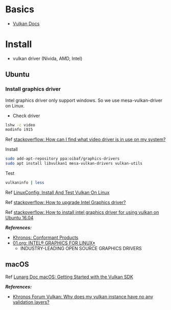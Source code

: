 # Basics

- [Vulkan Docs](https://vulkan.lunarg.com/doc/sdk/latest/linux/getting_started.html)

# Install

- vulkan driver (Nivida, AMD, Intel)

## Ubuntu

### Install graphics driver

Intel graphics driver only support windows. So we use mesa-vulkan-driver on Linux.

- Check driver

```bash
lshw -c video
modinfo i915
```

Ref [stackoverflow: How can I find what video driver is in use on my system?](https://askubuntu.com/questions/23238/how-can-i-find-what-video-driver-is-in-use-on-my-system)

Install

```bash
sudo add-apt-repository ppa:oibaf/graphics-drivers
sudo apt install libvulkan1 mesa-vulkan-drivers vulkan-utils
```

Test

```bash
vulkaninfo | less
```

Ref [LinuxConfig: Install And Test Vulkan On Linux](https://linuxconfig.org/install-and-test-vulkan-on-linux)

Ref [stackoverflow: How to upgrade Intel Graphics driver?](https://askubuntu.com/questions/1065852/how-to-upgrade-intel-graphics-driver)

Ref [stackoverflow: How to install intel graphics driver for using vulkan on Ubuntu 16.04](https://askubuntu.com/questions/807857/how-to-install-intel-graphics-driver-for-using-vulkan-on-ubuntu-16-04)

***References:***

- [Khronos: Conformant Products](https://www.khronos.org/conformance/adopters/conformant-products)
- [01.org: INTEL® GRAPHICS FOR LINUX*](https://01.org/zh/node/18011)
    - INDUSTRY-LEADING OPEN SOURCE GRAPHICS DRIVERS

## macOS

Ref [Lunarg Doc macOS: Getting Started with the Vulkan SDK](https://vulkan.lunarg.com/doc/view/1.0.69.0/mac/getting_started.html)

***References:***

- [Khronos Forum Vulkan: Why does my vulkan instance have no any validation layers?](https://community.khronos.org/t/why-does-my-vulkan-instance-have-no-any-validation-layers/7007)